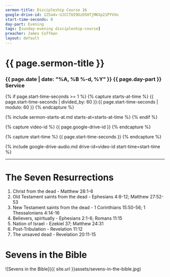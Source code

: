 ```yaml
---
sermon-title: Discipleship Course 16
google-drive-id: 1Z5a4v-UJCCTUI9OzDSHTjMKXp21PYVVo
start-time-seconds: 0
day-part: Evening
tags: [sunday-evening discipleship-course]
preacher: James Coffman
layout: default
---
```


# {{ page.sermon-title }}

### {{ page.date | date: "%A, %B %-d, %Y" }} {{ page.day-part }} Service

{% if page.start-time-seconds >= 1 %}
{% capture starts-at-time %}
{{ page.start-time-seconds | divided_by: 60 }}:{{ page.start-time-seconds | modulo: 60 }}
{% endcapture %}

{% include sermon-starts-at.md starts-at=starts-at-time %}
{% endif %}

{% capture video-id %}
{{ page.google-drive-id }}
{% endcapture %}

{% capture start-time %}
{{ page.start-time-seconds }}
{% endcapture %}

{% include google-drive-audio.md drive-id=video-id start-time=start-time %}

***

# The Seven Resurrections

1. Christ from the dead - Matthew 28:1-6
2. Old Testament saints from the dead - Ephesians 4:8-12; Matthew 27:52-53
3. New Testament saints from the dead - 1 Corinthians 15:50-56; 1 Thessalonians 4:14-16
4. Believers, spiritually - Ephesians 2:1-6; Romans 11:15
5. Nation of Israel - Ezekiel 37; Matthew 24:31
6. Post-Tribulation - Revelation 11:12
7. The unsaved dead - Revelation 20:11-15

# Sevens in the Bible
![Sevens in the Bible]({{ site.url }}assets/sevens-in-the-bible.jpg)